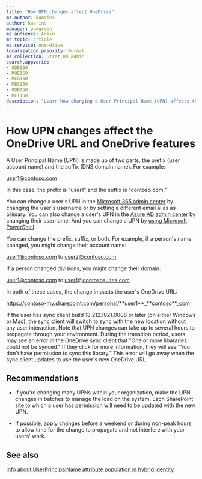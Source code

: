 ```yaml
---
title: "How UPN changes affect OneDrive"
ms.author: kaarins
author: kaarins
manager: pamgreen
ms.audience: Admin
ms.topic: article
ms.service: one-drive
localization_priority: Normal
ms.collection: Strat_OD_admin
search.appverid:
- ODB160
- MOE150
- MED150
- MBS150
- ODB150
- MET150
description: "Learn how changing a User Principal Name (UPN) affects the OneDrive URL and OneDrive features."
---
```


# How UPN changes affect the OneDrive URL and OneDrive features

A User Principal Name (UPN) is made up of two parts, the prefix (user account name) and the suffix (DNS domain name). For example:

user1@contoso.com

In this case, the prefix is "user1" and the suffix is "contoso.com."

You can change a user's UPN in the [Microsoft 365 admin center](/office365/admin/add-users/change-a-user-name-and-email-address?view=o365-worldwide) by changing the user's username or by setting a different email alias as primary. You can also change a user's UPN in the [Azure AD admin center](/azure/active-directory/fundamentals/active-directory-users-profile-azure-portal) by changing their username. And you can change a UPN by [using Microsoft PowerShell](/powershell/module/msonline/set-msoluserprincipalname?view=azureadps-1.0).

You can change the prefix, suffix, or both. For example, if a person's name changed, you might change their account name:

user1@contoso.com to user2@contoso.com

If a person changed divisions, you might change their domain:

user1@contoso.com to user1@contososuites.com

In both of these cases, the change impacts the user's OneDrive URL:

https://contoso-my.sharepoint.com/personal/**user1**_**contoso**_com
  
If the user has sync client build 18.212.1021.0008 or later (on either Windows or Mac), the sync client will switch to sync with the new location without any user interaction. Note that UPN changes can take up to several hours to propagate through your environment. During the transition period, users may see an error in the OneDrive sync client that "One or more libararies could not be synced." If they click for more information, they will see "You don't have permission to sync this library." This error will go away when the sync client updates to use the user's new OneDrive URL.

## Recommendations

- If you're changing many UPNs within your organization, make the UPN changes in batches to manage the load on the system. Each SharePoint site to which a user has permission will need to be updated with the new UPN.

- If possible, apply changes before a weekend or during non-peak hours to allow time for the change to propagate and not interfere with your users' work.
  
## See also

[Info about UserPrincipalName attribute population in hybrid identity](/azure/active-directory/hybrid/plan-connect-userprincipalname)

